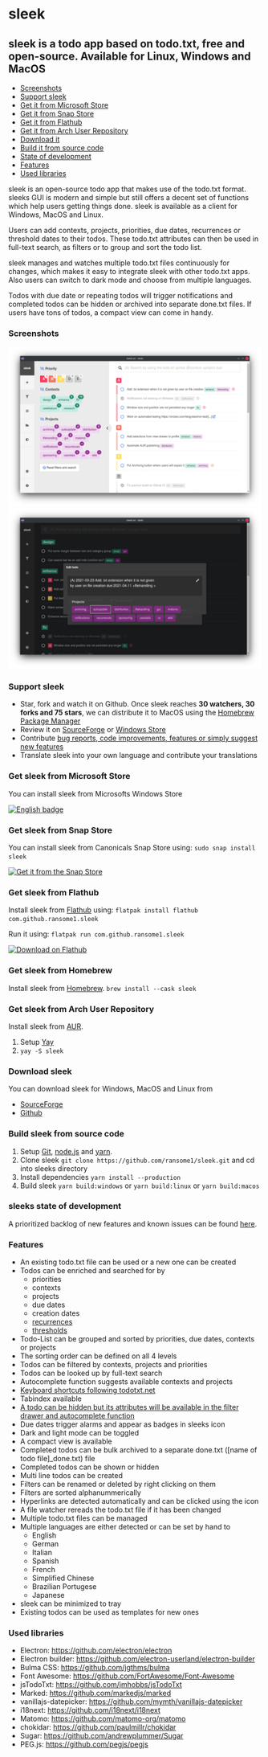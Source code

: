 # sleek
## sleek is a todo app based on todo.txt, free and open-source. Available for Linux, Windows and MacOS
+ [Screenshots](#screenshots)
+ [Support sleek](#support-sleek)
+ [Get it from Microsoft Store](#get-sleek-from-microsoft-store)
+ [Get it from Snap Store](#get-sleek-from-snap-store)
+ [Get it from Flathub](#get-sleek-from-flathub)
+ [Get it from Arch User Repository](#get-sleek-from-arch-user-repository)
+ [Download it](#download-sleek)
+ [Build it from source code](#build-sleek-from-source-code)
+ [State of development](#sleeks-state-of-development)
+ [Features](#features)
+ [Used libraries](#used-libraries)

sleek is an open-source todo app that makes use of the todo.txt format. sleeks GUI is modern and simple but still offers a decent set of functions which help users getting things done. sleek is available as a client for Windows, MacOS and Linux.

Users can add contexts, projects, priorities, due dates, recurrences or threshold dates to their todos. These todo.txt attributes can then be used in full-text search, as filters or to group and sort the todo list.

sleek manages and watches multiple todo.txt files continuously for changes, which makes it easy to integrate sleek with other todo.txt apps. Also users can switch to dark mode and choose from multiple languages.

Todos with due date or repeating todos will trigger notifications and completed todos can be hidden or archived into separate done.txt files. If users have tons of todos, a compact view can come in handy.

### Screenshots
![Alt text](assets/screenshots/linux/todo_list.png?raw=true "Screenshot of sleek's main view on Linux")
![Alt text](assets/screenshots/linux/multiline_autocomplete_dark.png?raw=true "Screenshot of sleek's auto complete function and multi line todo feature on Linux")

### Support sleek
* Star, fork and watch it on Github. Once sleek reaches **30 watchers, 30 forks and 75 stars**, we can distribute it to MacOS using the <a href="https://github.com/Homebrew/brew" target="blank">Homebrew Package Manager</a>
* Review it on <a href="https://sourceforge.net/projects/sleek/reviews" target="blank">SourceForge</a> or <a href="https://www.microsoft.com/store/apps/9NWM2WXF60KR" target="blank">Windows Store</a>
* Contribute <a href="https://github.com/ransome1/sleek/issues">bug reports, code improvements, features or simply suggest new features</a>
* Translate sleek into your own language and contribute your translations

### Get sleek from Microsoft Store
You can install sleek from Microsofts Windows Store

<a href="//www.microsoft.com/store/apps/9NWM2WXF60KR?cid=storebadge&ocid=badge" target="blank"><img src='https://developer.microsoft.com/store/badges/images/English_get-it-from-MS.png' alt='English badge' width='180'/></a>

### Get sleek from Snap Store
You can install sleek from Canonicals Snap Store using: `sudo snap install sleek`

[![Get it from the Snap Store](https://snapcraft.io/static/images/badges/en/snap-store-black.svg)](https://snapcraft.io/sleek)

### Get sleek from Flathub
Install sleek from <a href="https://flathub.org/apps/details/com.github.ransome1.sleek" target="blank">Flathub</a> using: `flatpak install flathub com.github.ransome1.sleek`

Run it using: `flatpak run com.github.ransome1.sleek`

<a href="https://flathub.org/apps/details/com.github.ransome1.sleek" target="blank"><img width='180' alt="Download on Flathub" src="https://flathub.org/assets/badges/flathub-badge-en.png"/></a>

### Get sleek from Homebrew
Install sleek from <a href="https://formulae.brew.sh/cask/sleek" target="blank">Homebrew</a>.
`brew install --cask sleek`

### Get sleek from Arch User Repository
Install sleek from <a href="https://aur.archlinux.org/packages/sleek/" target="blank">AUR</a>.
1. Setup <a href="https://github.com/Jguer/yay#installation" target="blank">Yay</a>
2. `yay -S sleek`

### Download sleek
You can download sleek for Windows, MacOS and Linux from
- <a href="https://sourceforge.net/p/sleek/" target="blank">SourceForge</a>
- <a href="https://github.com/ransome1/sleek/releases/latest">Github</a>

### Build sleek from source code
1. Setup <a href="https://docs.github.com/en/github/getting-started-with-github/set-up-git" target="blank">Git</a>, <a href="https://nodejs.org/" target="blank">node.js</a> and <a href="https://yarnpkg.com/getting-started" target="blank">yarn</a>.
2. Clone sleek `git clone https://github.com/ransome1/sleek.git` and cd into sleeks directory
3. Install dependencies `yarn install --production`
4. Build sleek `yarn build:windows` or `yarn build:linux` or `yarn build:macos`

### sleeks state of development
A prioritized backlog of new features and known issues can be found <a href="https://github.com/ransome1/sleek/projects/2">here</a>.

### Features
* An existing todo.txt file can be used or a new one can be created
* Todos can be enriched and searched for by
  - priorities
  - contexts
  - projects
  - due dates
  - creation dates
  - <a href="https://github.com/ransome1/sleek/wiki/Recurring-todos-(rec:)">recurrences</a>
  - <a href="https://github.com/ransome1/sleek/wiki/Deferred-todos-(t:)">thresholds</a>
* Todo-List can be grouped and sorted by priorities, due dates, contexts or projects
* The sorting order can be defined on all 4 levels
* Todos can be filtered by contexts, projects and priorities
* Todos can be looked up by full-text search
* Autocomplete function suggests available contexts and projects
* <a href="https://github.com/ransome1/sleek/wiki/Keyboard-shortcuts">Keyboard shortcuts following todotxt.net</a>
* Tabindex available
* <a href="https://github.com/ransome1/sleek/wiki/Hidden-todos">A todo can be hidden but its attributes will be available in the filter drawer and autocomplete function</a>
* Due dates trigger alarms and appear as badges in sleeks icon
* Dark and light mode can be toggled
* A compact view is available
* Completed todos can be bulk archived to a separate done.txt ([name of todo file]_done.txt) file
* Completed todos can be shown or hidden
* Multi line todos can be created
* Filters can be renamed or deleted by right clicking on them
* Filters are sorted alphanummerically
* Hyperlinks are detected automatically and can be clicked using the icon
* A file watcher rereads the todo.txt file if it has been changed
* Multiple todo.txt files can be managed
* Multiple languages are either detected or can be set by hand to
  - English
  - German
  - Italian
  - Spanish
  - French
  - Simplified Chinese
  - Brazilian Portugese
  - Japanese
* sleek can be minimized to tray
* Existing todos can be used as templates for new ones

### Used libraries
- Electron: https://github.com/electron/electron
- Electron builder: https://github.com/electron-userland/electron-builder
- Bulma CSS: https://github.com/jgthms/bulma
- Font Awesome: https://github.com/FortAwesome/Font-Awesome
- jsTodoTxt: https://github.com/jmhobbs/jsTodoTxt
- Marked: https://github.com/markedjs/marked
- vanillajs-datepicker: https://github.com/mymth/vanillajs-datepicker
- i18next: https://github.com/i18next/i18next
- Matomo: https://github.com/matomo-org/matomo
- chokidar: https://github.com/paulmillr/chokidar
- Sugar: https://github.com/andrewplummer/Sugar
- PEG.js: https://github.com/pegjs/pegjs
